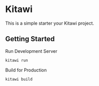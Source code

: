 # Kitawi

This is a simple starter your Kitawi project.

## Getting Started

Run Development Server

```bash
kitawi run
```

Build for Production

```bash
kitawi build
```

